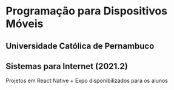 # Programação para Dispositivos Móveis
## Universidade Católica de Pernambuco
## Sistemas para Internet (2021.2)

Projetos em React Native + Expo disponibilizados para os alunos
